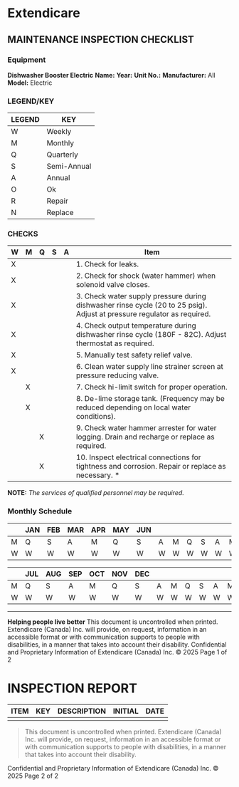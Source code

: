 # Extendicare
## MAINTENANCE INSPECTION CHECKLIST

### Equipment
**Dishwasher Booster Electric**
**Name:**
**Year:**
**Unit No.:**
**Manufacturer:** All
**Model:** Electric

### LEGEND/KEY
| LEGEND | KEY       |
|--------|-----------|
| W      | Weekly    |
| M      | Monthly   |
| Q      | Quarterly |
| S      | Semi-Annual |
| A      | Annual    |
| O      | Ok        |
| R      | Repair    |
| N      | Replace   |

### CHECKS
| W | M | Q | S | A | Item                                                                 |
|---|---|---|---|---|----------------------------------------------------------------------|
| X |   |   |   |   | 1. Check for leaks.                                                  |
| X |   |   |   |   | 2. Check for shock (water hammer) when solenoid valve closes.     |
| X |   |   |   |   | 3. Check water supply pressure during dishwasher rinse cycle (20 to 25 psig). Adjust at pressure regulator as required. |
| X |   |   |   |   | 4. Check output temperature during dishwasher rinse cycle (180F - 82C). Adjust thermostat as required. |
| X |   |   |   |   | 5. Manually test safety relief valve.                               |
| X |   |   |   |   | 6. Clean water supply line strainer screen at pressure reducing valve. |
|   | X |   |   |   | 7. Check hi-limit switch for proper operation.                     |
|   | X |   |   |   | 8. De-lime storage tank. (Frequency may be reduced depending on local water conditions). |
|   |   | X |   |   | 9. Check water hammer arrester for water logging. Drain and recharge or replace as required. |
|   |   | X |   |   | 10. Inspect electrical connections for tightness and corrosion. Repair or replace as necessary. * |

**NOTE:**
*The services of qualified personnel may be required.*

### Monthly Schedule
|     | JAN | FEB | MAR | APR | MAY | JUN | | | | | | | | | | | | | |
|-----|-----|-----|-----|-----|-----|-----|---|---|---|---|---|---|---|---|---|---|---|---|---|
| M   | Q   | S   | A   | M   | Q   | S   | A   | M   | Q   | S   | A   | M   | Q   | S   | A   | M   | Q   | S   | A   |
| W   | W   | W   | W   | W   | W   | W   | W   | W   | W   | W   | W   | W   | W   | W   | W   | W   | W   | W   | W   |

|     | JUL | AUG | SEP | OCT | NOV | DEC | | | | | | | | | | | | | |
|-----|-----|-----|-----|-----|-----|-----|---|---|---|---|---|---|---|---|---|---|---|---|---|
| M   | Q   | S   | A   | M   | Q   | S   | A   | M   | Q   | S   | A   | M   | Q   | S   | A   | M   | Q   | S   | A   |
| W   | W   | W   | W   | W   | W   | W   | W   | W   | W   | W   | W   | W   | W   | W   | W   | W   | W   | W   | W   |

----

**Helping people live better**
This document is uncontrolled when printed. Extendicare (Canada) Inc. will provide, on request, information in an accessible format or with communication supports to people with disabilities, in a manner that takes into account their disability.
Confidential and Proprietary Information of Extendicare (Canada) Inc. © 2025  Page 1 of 2

# INSPECTION REPORT

| ITEM | KEY | DESCRIPTION | INITIAL | DATE |
|------|-----|-------------|---------|------|
|      |     |             |         |      |

> This document is uncontrolled when printed. Extendicare (Canada) Inc. will provide, on request, information in an accessible format or with communication supports to people with disabilities, in a manner that takes into account their disability.

Confidential and Proprietary Information of Extendicare (Canada) Inc. © 2025
Page 2 of 2
